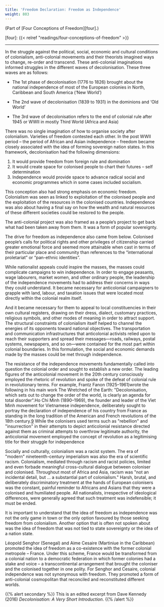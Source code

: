 ```yaml
---
title: 'Freedom Declaration: Freedom as Independence'
weight: 803
---
```


(Part of [Four Conceptions of Freedom][four].)

[four]: {{< relref "readings/four-conceptions-of-freedom" >}}

----

In the struggle against the political, social, economic and cultural conditions
of colonialism, anti-colonial movements and their theorists imagined ways to
change, re-order and transcend. These anti-colonial imaginations informed
struggles in the different waves of decolonisation. These three waves are as
follows:

* The 1st phase of decolonisation (1776 to 1826) brought about the national
  independence of most of the European colonies in North, Caribbean and South
  America (‘New World’)

* The 2nd wave of decolonisation (1839 to 1931) in the dominions and ‘Old
  World’

* The 3rd wave of decolonisation refers to the end of colonial rule after 1945
  or WWII in mostly Third World (Africa and Asia)

There was no single imagination of how to organise society after colonialism.
Varieties of freedom contested each other. In the post WWII period – the period
of African and Asian independence – freedom became closely associated with the
idea of forming sovereign nation states. In this framework, decolonisation had
the following dimensions:

1. It would provide freedom from foreign rule and domination
2. It would create space for colonised people to chart their futures – self
   determination
3. Independence would provide space to advance radical social and economic
   programmes which in some cases included socialism.

This conception also had strong emphasis on economic freedom. Colonialism was
seen as linked to exploitation of the colonised people and the exploitation of
the resources in the colonised countries. Independence was also about having a
final say on how the wealth and natural resources of these different societies
could be restored to the people.

The anti-colonial project was also framed as a people’s project to get back
what had been taken away from them. It was a form of popular sovereignty.

The drive for freedom as independence also came from below. Colonised people’s
calls for political rights and other privileges of citizenship carried greater
emotional force and seemed more attainable when cast in terms of their
particular place and community than references to the “international
proletariat” or “pan-ethnic identities”.

While nationalist appeals could inspire the masses, the masses could complicate
campaigns to win independence. In order to engage peasants, wage labourers,
market women, and other ordinary people, the leadership of the independence
movements had to address their concerns in ways they could understand. It
became necessary for anticolonial campaigners to grapple with land, labour, and
taxation issues that were located most directly within the colonial realm
itself.

And it became necessary for them to appeal to local constituencies in their own
cultural registers, drawing on their dress, dialect, customary practices,
religious symbols, and other modes of meaning in order to attract support. The
structural constraints of colonialism itself helped to channel the energies of
its opponents toward national objectives. The transportation and communication
infrastructures that anticolonial activists relied upon to reach their
supporters and spread their messages—roads, railways, postal systems,
newspapers, and so on—were contained for the most part within colonial
boundaries. In this formulation, the social and economic demands made by the
masses could be met through independence.

The resistance of the independence movements fundamentally called into question
the colonial order and sought to establish a new order. The leading figures of
the anticolonial movement in the 20th century consciously employed the rhetoric
of revolution and spoke of the defeat of colonial rule in revolutionary terms.
For example, Frantz Fanon (1925–1961)wrote the following in his main work The
Wretched of the Earth: "Decolonisation, which sets out to change the order of
the world, is clearly an agenda for total disorder".Ho Chi Minh (1890–1969),
the founder and leader of the Viet Minh movement for Vietnamese independence,
deliberately sought to portray the declaration of independence of his country
from France as standing in the long tradition of the American and French
revolutions of the 18th century.[9] While the colonisers used terms such as
"rebellion" and "insurrection" in their attempts to depict anticolonial
resistance directed against them as criminal attempts to overthrow legitimate
authority, the anticolonial movement employed the concept of revolution as a
legitimising title for their struggle for independence

[9]: http://ieg-ego.eu/en/threads/europe-and-the-world/european-overseas-rule/fabian-klose-decolonization-and-revolution

Socially and culturally, colonialism was a racist system. The era of "modern"
nineteenth-century imperialism was also the era of scientific racism.
Colonialism, mediated through racism and racist policies, limited and even
forbade meaningful cross-cultural dialogue between coloniser and colonised.
Throughout most of Africa and Asia, racism was "not an incidental detail, but …
a substantial part of colonialism." Harsh, brutal, and deliberately
discriminatory treatment at the hands of European colonisers was the constant,
painful reminder to Africans and Asians that they were a colonised and
humiliated people. All nationalists, irrespective of ideological differences,
were generally agreed that such treatment was indefensible; it must be ended.

It is important to understand that the idea of freedom as independence was not
the only game in town or the only option favoured by those seeking freedom from
colonialism. Another option that is often not spoken about was the idea of
freedom that was not tied to state sovereignty or the idea of a nation state.

Léopold Senghor (Senegal) and Aime Cesaire (Martiniue in the Caribbean)
promoted the idea of freedom as a co-existence with the former colonial
metropole – France. Under this scheme, France would be transformed from a
colonial nation to a democratic federation in which former colonies had a stake
and voice – a transcontinental arrangement that brought the coloniser and the
colonised together in one polity. For Senghor and Cesaire, colonial
independence was not synonymous with freedom. They promoted a form of
anti-colonial cosmopolitan that reconciled and reconstituted different worlds.

{{% alert secondary %}}
This is an edited excerpt from Dave Kennedy (2016) *Decolonisation: A Very Short Introduction*.
{{% /alert %}}
